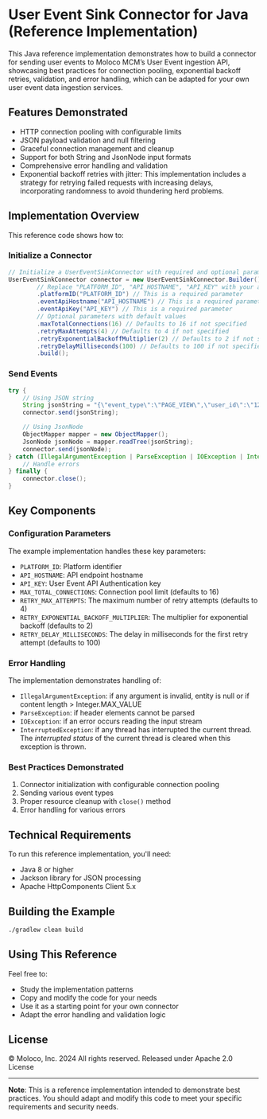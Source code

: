 # User Event Sink Connector for Java (Reference Implementation)

This Java reference implementation demonstrates how to build a connector for sending user events to Moloco MCM’s User Event ingestion API, showcasing best practices for connection pooling, exponential backoff retries, validation, and error handling, which can be adapted for your own user event data ingestion services.

## Features Demonstrated

- HTTP connection pooling with configurable limits
- JSON payload validation and null filtering
- Graceful connection management and cleanup
- Support for both String and JsonNode input formats
- Comprehensive error handling and validation
- Exponential backoff retries with jitter: This implementation includes a strategy for retrying failed requests with increasing delays, incorporating randomness to avoid thundering herd problems.

## Implementation Overview

This reference code shows how to:

### Initialize a Connector
```java
// Initialize a UserEventSinkConnector with required and optional parameters
UserEventSinkConnector connector = new UserEventSinkConnector.Builder()
        // Replace "PLATFORM_ID", "API_HOSTNAME", "API_KEY" with your actual values
        .platformID("PLATFORM_ID") // This is a required parameter
        .eventApiHostname("API_HOSTNAME") // This is a required parameter
        .eventApiKey("API_KEY") // This is a required parameter
        // Optional parameters with default values
        .maxTotalConnections(16) // Defaults to 16 if not specified
        .retryMaxAttempts(4) // Defaults to 4 if not specified
        .retryExponentialBackoffMultiplier(2) // Defaults to 2 if not specified
        .retryDelayMilliseconds(100) // Defaults to 100 if not specified
        .build();
```

### Send Events
```java
try {
    // Using JSON string
    String jsonString = "{\"event_type\":\"PAGE_VIEW\",\"user_id\":\"123\"}";
    connector.send(jsonString);

    // Using JsonNode
    ObjectMapper mapper = new ObjectMapper();
    JsonNode jsonNode = mapper.readTree(jsonString);
    connector.send(jsonNode);
} catch (IllegalArgumentException | ParseException | IOException | InterruptedException e) {
    // Handle errors
} finally {
    connector.close();
}
```

## Key Components

### Configuration Parameters

The example implementation handles these key parameters:

- `PLATFORM_ID`: Platform identifier
- `API_HOSTNAME`: API endpoint hostname
- `API_KEY`: User Event API Authentication key
- `MAX_TOTAL_CONNECTIONS`: Connection pool limit (defaults to 16)
- `RETRY_MAX_ATTEMPTS`: The maximum number of retry attempts (defaults to 4)
- `RETRY_EXPONENTIAL_BACKOFF_MULTIPLIER`: The multiplier for exponential backoff (defaults to 2)
- `RETRY_DELAY_MILLISECONDS`: The delay in milliseconds for the first retry attempt (defaults to 100)

### Error Handling

The implementation demonstrates handling of:

- `IllegalArgumentException`: if any argument is invalid, entity is null or if content length > Integer.MAX_VALUE
- `ParseException`: if header elements cannot be parsed
- `IOException`: if an error occurs reading the input stream
- `InterruptedException`: if any thread has interrupted the current thread. The _interrupted status_ of the current thread is cleared when this exception is thrown.

### Best Practices Demonstrated

1. Connector initialization with configurable connection pooling
2. Sending various event types
4. Proper resource cleanup with `close()` method
5. Error handling for various errors

## Technical Requirements

To run this reference implementation, you'll need:

- Java 8 or higher
- Jackson library for JSON processing
- Apache HttpComponents Client 5.x

## Building the Example

```bash
./gradlew clean build
```

## Using This Reference

Feel free to:
- Study the implementation patterns
- Copy and modify the code for your needs
- Use it as a starting point for your own connector
- Adapt the error handling and validation logic

## License

© Moloco, Inc. 2024 All rights reserved. Released under Apache 2.0 License

---
**Note**: This is a reference implementation intended to demonstrate best practices. You should adapt and modify this code to meet your specific requirements and security needs.
